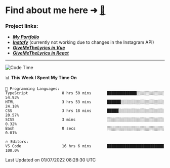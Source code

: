 # Find about me here ➜ [🧑](https://pauabella.dev)

### Project links:
- ***[My Portfolio](https://pauabella.dev)***
- ***[Instafy](https://instafy.me)*** (currently not working due to changes in the Instagram API)
- ***[GiveMeTheLyrics in Vue](https://lyrics.pauabella.dev)***
- ***[GiveMeTheLyrics in React](https://pauabella.dev/GiveMeTheLyrics)***

---
<!--START_SECTION:waka-->
![Code Time](http://img.shields.io/badge/Code%20Time-1%2C220%20hrs%2053%20mins-blue)

📊 **This Week I Spent My Time On** 

```text
💬 Programming Languages: 
TypeScript               8 hrs 50 mins       █████████████░░░░░░░░░░░░   54.93% 
HTML                     3 hrs 53 mins       ██████░░░░░░░░░░░░░░░░░░░   24.18% 
CSS                      3 hrs 18 mins       █████░░░░░░░░░░░░░░░░░░░░   20.57% 
SCSS                     3 mins              ░░░░░░░░░░░░░░░░░░░░░░░░░   0.32% 
Bash                     0 secs              ░░░░░░░░░░░░░░░░░░░░░░░░░   0.01%

🔥 Editors: 
VS Code                  16 hrs 6 mins       █████████████████████████   100.0%

```


 Last Updated on 01/07/2022 08:28:30 UTC
<!--END_SECTION:waka-->
